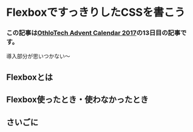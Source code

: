 # FlexboxですっきりしたCSSを書こう
### この記事は[OthloTech Advent Calendar 2017](https://qiita.com/advent-calendar/2017/othlotech)の13日目の記事です。

導入部分が思いつかない〜

## Flexboxとは


## Flexbox使ったとき・使わなかったとき


## さいごに
